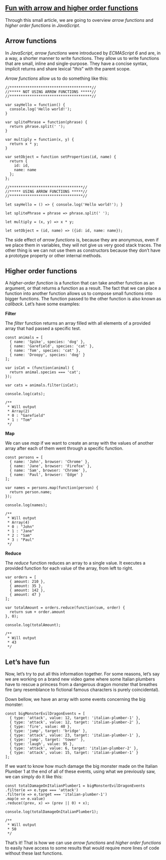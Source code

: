 ## [Fun with arrow and higher order functions](https://mlbors.tumblr.com/post/161592869025/fun-with-arrow-and-higher-order-functions)

Through this small article, we are going to overview _arrow functions_ and _higher order functions_ in _JavaScript_.

## Arrow functions

In _JavaScript_, _arrow functions_ were introduced by _ECMAScript 6_ and are, in a way, a shorter manner to write functions. They allow us to write functions that are small, inline and single-purpose. They have a concise syntax, implicit returns and share lexical “_this_” with the parent scope.

_Arrow functions_ allow us to do something like this:
    
    
    //*************************************//
    //***** NOT USING ARROW FUNCTIONS *****//
    //*************************************//
    
    var sayHello = function() {
      console.log('Hello world!');
    }
    
    var splitePhrase = function(phrase) {
      return phrase.split(' ');
    }
    
    var multiply = function(x, y) {
      return x * y;
    }
    
    var setObject = function setProperties(id, name) {
      return {
        id: id,
        name: name
      };
    };
    
    //*********************************//
    //***** USING ARROW FUNCTIONS *****//
    //*********************************//
    
    let sayHello = () => { console.log('Hello world!'); }
    
    let splitePhrase = phrase => phrase.split(' ');
    
    let multiply = (x, y) => x * y;
    
    let setObject = (id, name) => ({id: id, name: name}); 

The side effect of _arrow functions_ is, because they are anonymous, even if we place them in variables, they will not give us very good stack traces. The other thing is we can not use them as constructors because they don’t have a prototype property or other internal methods.

## Higher order functions

A _higher-order function_ is a function that can take another function as an argument, or that returns a function as a result. The fact that we can place a function into another function allows us to compose small functions into bigger functions. The function passed to the other function is also known as _callback_. Let’s have some examples:

**Filter**

The _filter_ function returns an array filled with all elements of a provided array that had passed a specific test.
    
    
    const animals = [
      { name: 'Spike', species: 'dog' },
      { name: 'Garefield', species: 'cat' },
      { name: 'Tom', species: 'cat' },
      { name: 'Droopy', species: 'dog' }
    ];
    
    var isCat = (function(animal) {
      return animal.species === 'cat';
    });
    
    var cats = animals.filter(isCat);
    
    console.log(cats);
    
    /**
     * Will output
     * Array(2)
     * 0 : "Garefield"
     * 1 : "Tom"
     */

**Map**

We can use _map_ if we want to create an array with the values of another array after each of them went through a specific function.
    
    
    const persons = [
      { name: 'John', browser: 'Chrome' },
      { name: 'Jane', browser: 'Firefox' },
      { name: 'Sam', browser: 'Chrome' },
      { name: 'Paul', browser: 'Edge' }
    ];
    
    var names = persons.map(function(person) {
      return person.name;
    });
    
    console.log(names);
    
    /**
     * Will output
     * Array(4)
     * 0 : "John"
     * 1 : "Jane"
     * 2 : "Sam"
     * 3 : "Paul"
     */

**Reduce**

The _reduce_ function reduces an array to a single value. It executes a provided function for each value of the array, from left to right.
    
    
    var orders = [
      { amount: 210 },
      { amount: 35 },
      { amount: 142 },
      { amount: 47 }
    ];
    
    var totalAmount = orders.reduce(function(sum, order) {
      return sum + order.amount
    }, 0);
    
    console.log(totalAmount);
    
    /**
     * Will output
     * 43
     */

## Let’s have fun

Now, let’s try to put all this information together. For some reasons, let’s say we are working on a brand new video game where some Italian plumbers have to rescue a princess from a dangerous dragon monster that breathes fire (any resemblance to fictional famous characters is purely coincidental).

Down bellow, we have an array with some events concerning the big monster:
    
    
    const bigMonsterEvilDragonEvents = [
      { type: 'attack', value: 12, target: 'italian-plumber-1' },
      { type: 'attack', value: 12, target: 'italian-plumber-2' },
      { type: 'fire', value: 40 },
      { type: 'jump', target: 'bridge' },
      { type: 'attack', value: 23, target: 'italian-plumber-1' },
      { type: 'jump', target: 'tower' },
      { type: 'laugh', value: 95 },
      { type: 'attack', value: 6, target: 'italian-plumber-2' },
      { type: 'attack', value: 15, target: 'italian-plumber-1' }
    ];

If we want to know how much damage the big monster made on the Italian Plumber 1 at the end of all of these events, using what we previously saw, we can simply do it like this:
    
    
    const totalDamageOnItalianPlumber1 = bigMonsterEvilDragonEvents
    .filter(e => e.type === 'attack')
    .filter(e => e.target === 'italian-plumber-1')
    .map(e => e.value)
    .reduce((prev, x) => (prev || 0) + x);
    
    console.log(totalDamageOnItalianPlumber1);
    
    /**
     * Will output
     * 50
     */

That’s it! That is how we can use _arrow functions_ and _higher order functions_ to easily have access to some results that would require more lines of code without these last functions.
